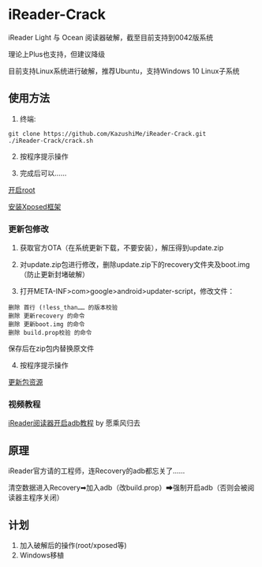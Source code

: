 # iReader-Crack

iReader Light 与 Ocean 阅读器破解，截至目前支持到0042版系统

理论上Plus也支持，但建议降级

目前支持Linux系统进行破解，推荐Ubuntu，支持Windows 10 Linux子系统

## 使用方法

1. 终端:

```
git clone https://github.com/KazushiMe/iReader-Crack.git
./iReader-Crack/crack.sh
```

2. 按程序提示操作

3. 完成后可以……

[开启root](https://www.einkfans.com/thread-48.htm)

[安装Xposed框架](https://www.einkfans.com/thread-51.htm)

### 更新包修改

1.	获取官方OTA（在系统更新下载，不要安装），解压得到update.zip

2.	对update.zip包进行修改，删除update.zip下的recovery文件夹及boot.img（防止更新封堵破解）

3.	打开META-INF>com>google>android>updater-script，修改文件：

```
删除 首行 (!less_than…… 的版本校验
删除 更新recovery 的命令
删除 更新boot.img 的命令
删除 build.prop校验 的命令
```

保存后在zip包内替换原文件

4.	按程序提示操作

[更新包资源](https://www.einkfans.com/thread-2.htm)

### 视频教程

[iReader阅读器开启adb教程](https://www.bilibili.com/video/av21532543/)  by 愿乘风归去

## 原理

iReader官方请的工程师，连Recovery的adb都忘关了……

清空数据进入Recovery➡加入adb（改build.prop）➡强制开启adb（否则会被阅读器主程序关闭）

## 计划

1. 加入破解后的操作(root/xposed等)
2. Windows移植
